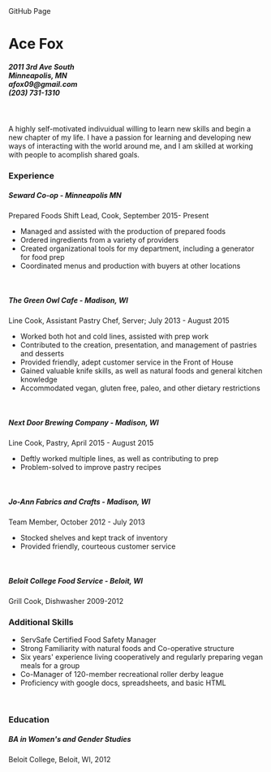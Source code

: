 <html>
<head>
GitHub Page
<link rel= "stylesheet" href="style.css"/>
</Head>
<body>
<h1> Ace Fox </h1>
<h5>2011 3rd Ave South
<br>Minneapolis, MN 
<br>
afox09@gmail.com <br>
(203) 731-1310</h5>
<br>
<p>A highly self-motivated indivuidual willing to learn new skills and begin a new chapter of my life.
I have a passion for learning and developing new ways of interacting with the world around me, and I am skilled at working with people to acomplish shared goals. 
  <br>
  <h3>
    Experience
  </h3>
  <h5>Seward Co-op - Minneapolis MN</h5>
  <p>Prepared Foods Shift Lead, Cook, September 2015- Present
 <ul>
  <li>Managed and assisted with the production of prepared foods</li>
  <li>Ordered ingredients from a variety of providers</li>
  <li>Created organizational tools for my department, including a generator for food prep</li>
  <li>Coordinated menus and production with buyers at other locations</li>
  </ul>
  <br>
  <h5>The Green Owl Cafe -  Madison, WI </h5>
  <p>Line Cook, Assistant Pastry Chef,  Server;  July 2013 - August 2015
  <ul>
  <li>Worked both hot and cold lines, assisted with prep work</li>
  <li>Contributed to the creation, presentation, and management of pastries and desserts</li>
  <li>Provided friendly, adept customer service in the Front of House</li>
  <li>Gained valuable knife skills, as well as natural foods and general kitchen knowledge</li>
  <li>Accommodated vegan, gluten free, paleo, and other dietary restrictions</li>
  </ul>
  <br>
  <h5>Next Door Brewing Company - Madison, WI</h5>
  <p>Line Cook, Pastry, April 2015 - August 2015
<ul>
<li>Deftly worked multiple lines, as well as contributing to prep</li>
<li>Problem-solved to improve pastry recipes</li>
</ul>
<br>
<h5>Jo-Ann Fabrics and Crafts - Madison, WI</h5>
<p>Team Member, October 2012 - July 2013
<ul>
<li>Stocked shelves and kept track of inventory</li>
<li>Provided friendly, courteous customer service</li>
</ul>
<br>
<h5>Beloit College Food Service - Beloit, WI</h5>
<p>Grill Cook, Dishwasher 2009-2012
<br>
<h3>
Additional Skills
</h3>
<ul>
<li>ServSafe Certified Food Safety Manager</li>
<li>Strong Familiarity with natural foods and Co-operative structure</li>
<li>Six years' experience living cooperatively and regularly preparing vegan meals for a group</li>
<li>Co-Manager of 120-member recreational roller derby league</li>
<li>Proficiency with google docs, spreadsheets, and basic HTML</li>
</ul>
<br>
<h3>
Education
</h3>
<h5>
BA in Women's and Gender Studies
</h5>
<p>
Beloit College, Beloit, WI, 2012

